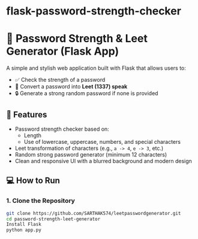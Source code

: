 # flask-password-strength-checker
# 🔐 Password Strength & Leet Generator (Flask App)

A simple and stylish web application built with Flask that allows users to:

- ✅ Check the strength of a password
- 🔄 Convert a password into **Leet (1337) speak**
- 🔒 Generate a strong random password if none is provided

## 🚀 Features

- Password strength checker based on:
  - Length
  - Use of lowercase, uppercase, numbers, and special characters
- Leet transformation of characters (e.g., `a -> 4`, `e -> 3`, etc.)
- Random strong password generator (minimum 12 characters)
- Clean and responsive UI with a blurred background and modern design


## 💻 How to Run

### 1. Clone the Repository

```bash
git clone https://github.com/SARTHAK574/leetpasswordgenerator.git
cd password-strength-leet-generator
Install Flask
python app.py

